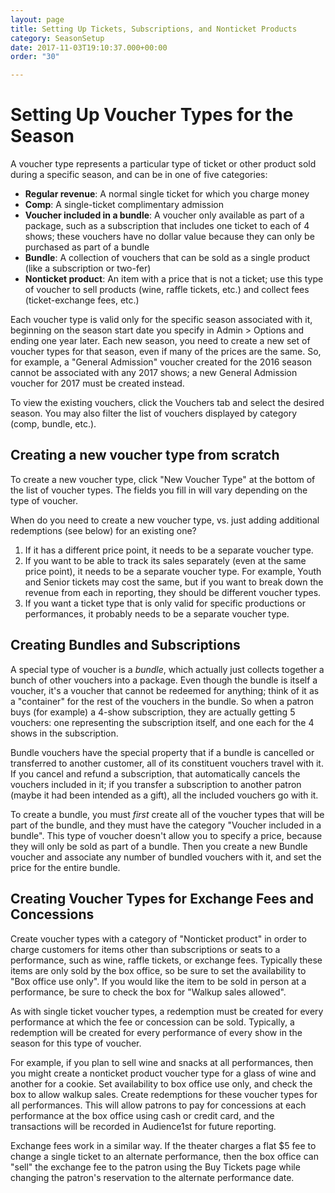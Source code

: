 ```yaml
---
layout: page
title: Setting Up Tickets, Subscriptions, and Nonticket Products
category: SeasonSetup
date: 2017-11-03T19:10:37.000+00:00
order: "30"

---
```

# Setting Up Voucher Types for the Season

A voucher type represents a particular type of ticket or other product
sold during a specific season, and can be in one of five categories:

* **Regular revenue**: A normal single ticket for which you charge money
* **Comp**: A single-ticket complimentary admission
* **Voucher included in a bundle**: A voucher only available as part of a package, such as a subscription that includes one ticket to each of 4 shows; these vouchers have no dollar value because they can only be purchased as part of a bundle
* **Bundle**: A collection of  vouchers that can be sold as a single product (like a subscription or two-fer)
* **Nonticket product**: An item with a price that is not a ticket; use this type of voucher to sell products (wine, raffle tickets, etc.) and collect fees (ticket-exchange fees, etc.)

Each voucher type is valid only for the specific season associated with
it, beginning on the season start date you specify in Admin > Options
and ending one year later.  Each new season, you need to create a new
set of voucher types for that season, even if many of the prices are the
same.  So, for example, a "General Admission" voucher created for the
2016 season cannot be associated with any 2017 shows; a new General
Admission voucher for 2017 must be created instead.

To view the existing vouchers, click the Vouchers tab and select the desired season. You may also filter the list of vouchers displayed by category (comp, bundle, etc.).

## Creating a new voucher type from scratch

To create a new voucher type, click "New Voucher Type" at the bottom of
the list of voucher types.  The fields you fill in will vary depending
on the type of voucher.

When do you need to create a new voucher type, vs. just adding additional redemptions (see below) for an existing one?

1. If it has a different price point, it needs to be a separate voucher type.
2. If you want to be able to track its sales separately (even at the same price point), it needs to be a separate voucher type.  For example, Youth and Senior tickets may cost the same, but if you want to break down the revenue from each in reporting, they should be different voucher types.
3. If you want a ticket type that is only valid for specific productions or performances, it probably needs to be a separate voucher type.

## Creating Bundles and Subscriptions

A special type of voucher is a _bundle_, which actually just collects together a bunch of other vouchers into a package.
Even though the bundle is itself a voucher, it's a voucher that cannot be redeemed for anything; think of it as a "container" for the rest of the vouchers in the bundle.  So when a patron buys (for example) a 4-show subscription, they are actually getting 5 vouchers: one representing the subscription itself, and one each for the 4 shows in the subscription.

Bundle vouchers have the special property that if a bundle is cancelled or transferred to another customer, all of its
constituent vouchers travel with it.  If you cancel and refund a subscription, that automatically cancels the vouchers included in it; if you transfer a subscription to another patron (maybe it had been intended as a gift), all the included vouchers go with it.

To create a bundle, you must _first_ create all of the voucher types that will be part of the bundle, and they must have the category "Voucher included in a bundle". This type of voucher doesn't allow you to specify a price, because they will only be sold as part of a bundle.  Then you create a new Bundle voucher and associate any number of bundled vouchers with it, and set the price for the entire bundle.

## Creating Voucher Types for Exchange Fees and Concessions

Create voucher types with a category of "Nonticket product" in order to charge customers for items other than subscriptions or seats to a performance, such as wine, raffle tickets, or exchange fees. Typically these items are only sold by the box office, so be sure to set the availability to "Box office use only". If you would like the item to be sold in person at a performance, be sure to check the box for "Walkup sales allowed".

As with single ticket voucher types, a redemption must be created for every performance at which the fee or concession can be sold. Typically, a redemption will be created for every performance of every show in the season for this type of voucher. 

For example, if you plan to sell wine and snacks at all performances, then you might create a nonticket product voucher type for a glass of wine and another for a cookie. Set availability to box office use only, and check the box to allow walkup sales. Create redemptions for these voucher types for all performances. This will allow patrons to pay for concessions at each performance at the box office using cash or credit card, and the transactions will be recorded in Audience1st for future reporting.

Exchange fees work in a similar way. If the theater charges a flat $5 fee to change a single ticket to an alternate performance, then the box office can "sell" the exchange fee to the patron using the Buy Tickets page while changing the patron's reservation to the alternate performance date.